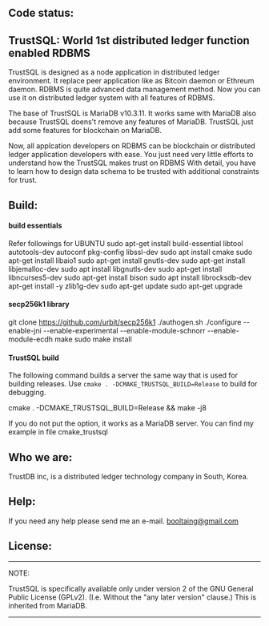 
Code status:
------------

## TrustSQL: World 1st distributed ledger function enabled RDBMS

TrustSQL is designed as a node application in distributed ledger environment.
It replace peer application like as Bitcoin daemon or Ethreum daemon.
RDBMS is quite advanced data management method. Now you can use it on distributed ledger system with all features of RDBMS.

The base of TrustSQL is MariaDB v10.3.11.
It works same with MariaDB also because TrustSQL doens't remove any features of MariaDB.
TrustSQL just add some features for blockchain on MariaDB.

Now, all applcation developers on RDBMS can be blockchain or distributed ledger application developers with ease.
You just need very little efforts to understand how the TrustSQL makes trust on RDBMS
With detail, you have to learn how to design data schema to be trusted with additional constraints for trust.


Build:
--------

#### build essentials
Refer followings for UBUNTU
sudo apt-get install build-essential libtool  autotools-dev autoconf  pkg-config  libssl-dev
sudo apt install cmake
sudo apt-get install libaio1
sudo apt-get install gnutls-dev
sudo apt-get install libjemalloc-dev
sudo apt install libgnutls-dev
sudo apt-get install libncurses5-dev
sudo apt-get install bison
sudo apt install librocksdb-dev
apt-get install -y zlib1g-dev
sudo apt-get update
sudo apt-get upgrade

#### secp256k1 library
git clone https://github.com/urbit/secp256k1
./authogen.sh
./configure --enable-jni --enable-experimental --enable-module-schnorr --enable-module-ecdh
make
sudo make install

#### TrustSQL build
The following command builds a server the same way that is used for building releases. Use  `cmake . -DCMAKE_TRUSTSQL_BUILD=Release`  to build for debugging.

cmake . -DCMAKE_TRUSTSQL_BUILD=Release && make -j8

If you do not put the option, it works as a MariaDB server.
You can find my example in file cmake_trustsql



Who we are:
----------
TrustDB inc, is a distributed ledger technology company in South, Korea.
 

Help:
-----
If you need any help please send me an e-mail.
booltaing@gmail.com


License:
--------

***************************************************************************

NOTE: 

TrustSQL is specifically available only under version 2 of the GNU
General Public License (GPLv2). (I.e. Without the "any later version"
clause.) This is inherited from MariaDB.

***************************************************************************
